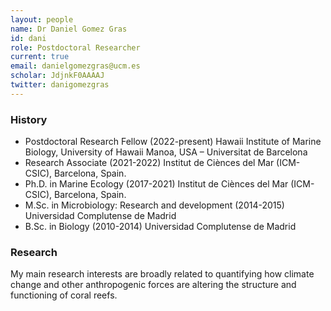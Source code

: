 ```yaml
---
layout: people
name: Dr Daniel Gomez Gras
id: dani
role: Postdoctoral Researcher
current: true
email: danielgomezgras@ucm.es
scholar: JdjnkF0AAAAJ
twitter: danigomezgras
---
```


### History

- Postdoctoral Research Fellow (2022-present) Hawaii Institute of Marine Biology, University of Hawaii Manoa, USA – Universitat de Barcelona
- Research Associate (2021-2022) Institut de Ciènces del Mar (ICM-CSIC), Barcelona, Spain.
- Ph.D. in Marine Ecology (2017-2021) Institut de Ciènces del Mar (ICM-CSIC), Barcelona, Spain.
- M.Sc. in Microbiology: Research and development (2014-2015) Universidad Complutense de Madrid
- B.Sc. in Biology (2010-2014) Universidad Complutense de Madrid

### Research

My main research interests are broadly related to quantifying how climate change and other anthropogenic forces are altering the structure and functioning of coral reefs.
